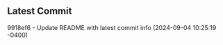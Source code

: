 
## Latest Commit
9918ef6 - Update README with latest commit info (2024-09-04 10:25:19 -0400) <Yunxi-Zhou>
